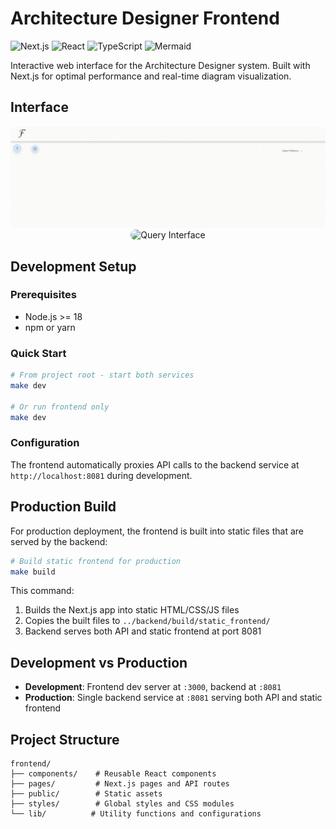 # Architecture Designer Frontend

![Next.js](https://img.shields.io/badge/next.js-14.0.0+-success.svg)
![React](https://img.shields.io/badge/react-18.0.0+-blue.svg)
![TypeScript](https://img.shields.io/badge/typescript-5.0.0+-3178C6.svg)
![Mermaid](https://img.shields.io/badge/Mermaid-Architecture%20Diagrams-FF6B6B.svg)

Interactive web interface for the Architecture Designer system. Built with Next.js for optimal performance and real-time diagram visualization.

## Interface

<div align="center">
  <img src="../../docs/interface.gif" alt="Interface Greeting" style="border-radius: 10px; max-width: 100%;">
</div>

<div align="center">
  <img src="../../docs/query-interface.gif" alt="Query Interface" style="border-radius: 10px; max-width: 100%;">
</div>

## Development Setup

### Prerequisites

- Node.js >= 18
- npm or yarn

### Quick Start

```bash
# From project root - start both services
make dev

# Or run frontend only
make dev
```

### Configuration

The frontend automatically proxies API calls to the backend service at `http://localhost:8081` during development.

## Production Build

For production deployment, the frontend is built into static files that are served by the backend:

```bash
# Build static frontend for production
make build
```

This command:

1. Builds the Next.js app into static HTML/CSS/JS files
2. Copies the built files to `../backend/build/static_frontend/`
3. Backend serves both API and static frontend at port 8081

## Development vs Production

- **Development**: Frontend dev server at `:3000`, backend at `:8081`
- **Production**: Single backend service at `:8081` serving both API and static frontend

## Project Structure

```
frontend/
├── components/    # Reusable React components
├── pages/         # Next.js pages and API routes
├── public/        # Static assets
├── styles/        # Global styles and CSS modules
└── lib/          # Utility functions and configurations
```
